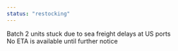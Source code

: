 ```yaml
---
status: "restocking"
---
```

Batch 2 units stuck due to sea freight delays at US ports  
No ETA is available until further notice